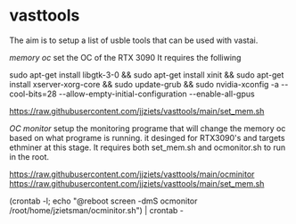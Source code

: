 # vasttools

The aim is to setup a list of usble tools that can be used with vastai.

*memory oc*
set the OC of the RTX 3090
It requires the folliwing

sudo apt-get install libgtk-3-0 && sudo apt-get install xinit && sudo apt-get install xserver-xorg-core && sudo update-grub && sudo nvidia-xconfig -a --cool-bits=28 --allow-empty-initial-configuration --enable-all-gpus

https://raw.githubusercontent.com/jjziets/vasttools/main/set_mem.sh


*OC monitor*
setup the monitoring programe that will change the memory oc based on what programe is running. it desinged for RTX3090's and targets ethminer at this stage.
It requires both set_mem.sh and ocmonitor.sh to run in the root.

https://raw.githubusercontent.com/jjziets/vasttools/main/ocminitor
https://raw.githubusercontent.com/jjziets/vasttools/main/set_mem.sh

(crontab -l; echo "@reboot screen -dmS ocmonitor /root/home/jzietsman/ocminitor.sh") | crontab -


